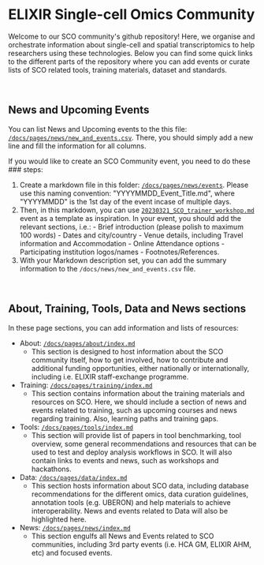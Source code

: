 # ELIXIR Single-cell Omics Community

Welcome to our SCO community's github repository! Here, we organise and orchestrate information about single-cell and spatial transcriptomics to help researchers using these technologies. Below you can find some quick links to the different parts of the repository where you can add events or curate lists of SCO related tools, training materials, dataset and standards.

<br>

## News and Upcoming Events

You can list News and Upcoming events to the this file: [`/docs/pages/news/new_and_events.csv`](/docs/news/new_and_events.csv). There, you should simply add a new line and fill the information for all columns.

If you would like to create an SCO Community event, you need to do these ### steps:
  1. Create a markdown file in this folder: [`/docs/pages/news/events`](/docs/pages/news/events). Please use this naming convention: "YYYYMMDD_Event_Title.md", where "YYYYMMDD" is the 1st day of the event incase of multiple days.
  2. Then, in this markdown, you can use [`20230321_SCO_trainer_workshop.md`](/docs/pages/news/events/20230321_SCO_trainer_workshop.md) event as a template as inspiration. In your event, you should add the relevant sections, i.e.:
    - Brief introduction (please polish to maximum 100 words)
    - Dates and city/country
    - Venue details, including Travel information and Accommodation
    - Online Attendance options
    - Participating institution logos/names
    - Footnotes/References.
  3. With your Markdown description set, you can add the summary information to the `/docs/news/new_and_events.csv` file.

<br>

## About, Training, Tools, Data and News sections

In these page sections, you can add information and lists of resources:
  - About: [`/docs/pages/about/index.md`](/docs/pages/about/index.md)
    - This section is designed to host information about the SCO community itself, how to get involved, how to contribute and additional funding opportunities, either nationally or internationally, including i.e. ELIXIR staff-exchange programme.
  - Training: [`/docs/pages/training/index.md`](/docs/pages/training/index.md)
    - This section contains information about the training materials and resources on SCO. Here, we should include a section of news and events related to training, such as upcoming courses and news regarding training. Also, learning paths and training gaps.
  - Tools: [`/docs/pages/tools/index.md`](/docs/pages/tools/index.md)
    - This section will provide list of papers in tool benchmarking, tool overview, some general recommendations and resources that can be used to test and deploy analysis workflows in SCO. It will also contain links to events and news, such as workshops and hackathons.
  - Data: [`/docs/pages/data/index.md`](/docs/pages/data/index.md)
    - This section hosts information about SCO data, including database recommendations for the different omics, data curation guidelines, annotation tools (e.g. UBERON) and help materials to achieve interoperability. News and events related to Data will also be highlighted here.
  - News: [`/docs/pages/news/index.md`](/docs/pages/news/index.md)
    - This section engulfs all News and Events related to SCO communities, including 3rd party events (i.e. HCA GM, ELIXIR AHM, etc) and focused events.

<br>
